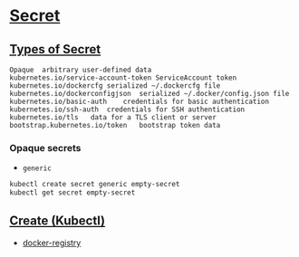 # [Secret](https://kubernetes.io/docs/concepts/configuration/secret/)


## [Types of Secret](https://kubernetes.io/docs/concepts/configuration/secret/#secret-types)

```
Opaque	arbitrary user-defined data
kubernetes.io/service-account-token	ServiceAccount token
kubernetes.io/dockercfg	serialized ~/.dockercfg file
kubernetes.io/dockerconfigjson	serialized ~/.docker/config.json file
kubernetes.io/basic-auth	credentials for basic authentication
kubernetes.io/ssh-auth	credentials for SSH authentication
kubernetes.io/tls	data for a TLS client or server
bootstrap.kubernetes.io/token	bootstrap token data
```

### Opaque secrets

* `generic`

```bash
kubectl create secret generic empty-secret
kubectl get secret empty-secret
```


## [Create (Kubectl)](https://kubernetes.io/docs/tasks/configmap-secret/managing-secret-using-kubectl/)

* [docker-registry](https://medium.com/open-devops-academy/kubernetes-secrets-create-a-docker-registry-secret-a86cf3454981)